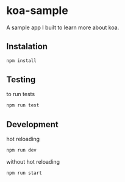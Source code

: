 # koa-sample

A sample app I built to learn more about koa.


## Instalation

```bash
npm install
```

## Testing

to run tests

```bash
npm run test
```

## Development
hot reloading
```bash
npm run dev
```

without hot reloading
```bash
npm run start
```